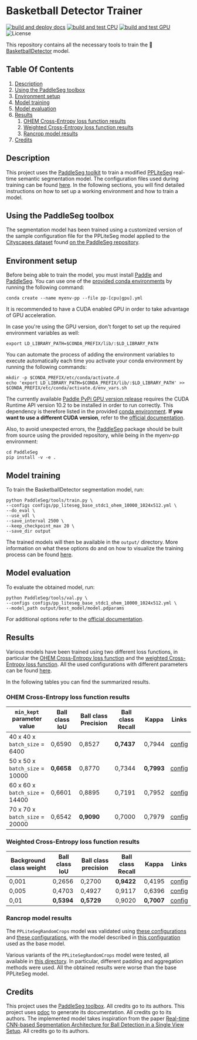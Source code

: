 # Basketball Detector Trainer

[![build and deploy docs](https://github.com/peiva-git/basketball_trainer/actions/workflows/docs.yml/badge.svg)](https://github.com/peiva-git/basketball_trainer/actions/workflows/docs.yml)
[![build and test CPU](https://github.com/peiva-git/basketball_trainer/actions/workflows/build-and-test-cpu.yml/badge.svg)](https://github.com/peiva-git/basketball_trainer/actions/workflows/build-and-test-cpu.yml)
[![build and test GPU](https://github.com/peiva-git/basketball_trainer/actions/workflows/build-and-test-gpu.yml/badge.svg)](https://github.com/peiva-git/basketball_trainer/actions/workflows/build-and-test-gpu.yml)
![License](https://img.shields.io/github/license/peiva-git/basketball_trainer)


This repository contains all the necessary tools to train the
:basketball: [BasketballDetector](https://github.com/peiva-git/basketball_detector) model.

## Table Of Contents

1. [Description](#description)
2. [Using the PaddleSeg toolbox](#using-the-paddleseg-toolbox)
3. [Environment setup](#environment-setup)
4. [Model training](#model-training)
5. [Model evaluation](#model-evaluation)
6. [Results](#results)
   1. [OHEM Cross-Entropy loss function results](#ohem-cross-entropy-loss-function-results)
   2. [Weighted Cross-Entropy loss function results](#weighted-cross-entropy-loss-function-results)
   3. [Rancrop model results](#rancrop-model-results)
7. [Credits](#credits)

## Description

This project uses the [PaddleSeg toolkit](https://github.com/PaddlePaddle/PaddleSeg)
to train a modified [PPLiteSeg](https://github.com/PaddlePaddle/PaddleSeg/tree/release/2.8/configs/pp_liteseg)
real-time semantic segmentation model.
The configuration files used during training can be found [here](configs).
In the following sections, you will find detailed instructions on how to set up a working environment and
how to train a model.

## Using the PaddleSeg toolbox

The segmentation model has been trained using a customized version of the sample
configuration file for the PPLiteSeg model applied to the
[Cityscapes dataset](https://www.cityscapes-dataset.com/) found
[on the PaddleSeg repository](https://github.com/PaddlePaddle/PaddleSeg/blob/release/2.8/configs/pp_liteseg/pp_liteseg_stdc1_cityscapes_1024x512_scale1.0_160k.yml).

## Environment setup

Before being able to train the model, you must install [Paddle](https://github.com/PaddlePaddle/Paddle) and
[PaddleSeg](https://github.com/PaddlePaddle/PaddleSeg).
You can use one of the [provided conda environments](conda) by running the following command:
```shell
conda create --name myenv-pp --file pp-[cpu|gpu].yml
```
It is recommended to have a CUDA enabled GPU in order to take advantage of GPU acceleration.

In case you're using the GPU version, don't forget to set up the required environment variables as well:
```shell
export LD_LIBRARY_PATH=$CONDA_PREFIX/lib/:$LD_LIBRARY_PATH
```
You can automate the process of adding the environment variables to execute automatically 
each time you activate your conda environment by running the following commands:
```shell
mkdir -p $CONDA_PREFIX/etc/conda/activate.d
echo 'export LD_LIBRARY_PATH=$CONDA_PREFIX/lib/:$LD_LIBRARY_PATH' >> $CONDA_PREFIX/etc/conda/activate.d/env_vars.sh
```

The currently available [Paddle PyPi GPU version release](https://pypi.org/project/paddlepaddle-gpu/) requires the
CUDA Runtime API version 10.2 to be installed in order to run correctly.
This dependency is therefore listed in the provided [conda environment](conda/pp-gpu.yml).
**If you want to use a different CUDA version**, refer to the
[official documentation](https://www.paddlepaddle.org.cn/documentation/docs/en/install/pip/linux-pip_en.html).

Also, to avoid unexpected errors, the [PaddleSeg](https://github.com/PaddlePaddle/PaddleSeg)
package should be built from source using the provided repository,
while being in the myenv-pp environment:
```shell
cd PaddleSeg
pip install -v -e .
```

## Model training

To train the BasketballDetector segmentation model, run:
```shell
python PaddleSeg/tools/train.py \
--configs configs/pp_liteseg_base_stdc1_ohem_10000_1024x512.yml \
--do_eval \
--use_vdl \
--save_interval 2500 \
--keep_checkpoint_max 20 \
--save_dir output
```
The trained models will then be available in the `output/` directory.
More information on what these options do and on how to visualize the training process
can be found [here](https://github.com/PaddlePaddle/PaddleSeg/blob/release/2.8/docs/train/train.md).

## Model evaluation

To evaluate the obtained model, run:
```shell
python PaddleSeg/tools/val.py \
--configs configs/pp_liteseg_base_stdc1_ohem_10000_1024x512.yml \
--model_path output/best_model/model.pdparams
```

For additional options refer to the
[official documentation](https://github.com/PaddlePaddle/PaddleSeg/blob/release/2.8/docs/evaluation/evaluate.md).

## Results

Various models have been trained using two different loss functions,
in particular the
[OHEM Cross-Entropy loss function](https://github.com/PaddlePaddle/PaddleSeg/blob/release/2.9/docs/apis/losses/losses.md#ohemcrossentropyloss)
and the
[weighted Cross-Entropy loss function](https://github.com/PaddlePaddle/PaddleSeg/blob/release/2.9/docs/apis/losses/losses.md#crossentropyloss).
All the used configurations with different parameters can be found [here](configs).

In the following tables you can find the summarized results.

### OHEM Cross-Entropy loss function results

| `min_kept` parameter value     | Ball class IoU | Ball class Precision | Ball class Recall | Kappa      | Links                                                                         |
|--------------------------------|----------------|----------------------|-------------------|------------|-------------------------------------------------------------------------------|
| 40 x 40 x `batch_size` = 6400  | 0,6590         | 0,8527               | **0,7437**        | 0,7944     | [config](configs/ohem_variants/pp_liteseg_base_stdc1_ohem_6400_1024x512.yml)  |
| 50 x 50 x `batch_size` = 10000 | **0,6658**     | 0,8770               | 0,7344            | **0,7993** | [config](configs/ohem_variants/pp_liteseg_base_stdc1_ohem_10000_1024x512.yml) |
| 60 x 60 x `batch_size` = 14400 | 0,6601         | 0,8895               | 0,7191            | 0,7952     | [config](configs/ohem_variants/pp_liteseg_base_stdc1_ohem_14400_1024x512.yml) |
| 70 x 70 x `batch_size` = 20000 | 0,6542         | **0,9090**           | 0,7000            | 0,7979     | [config](configs/ohem_variants/pp_liteseg_base_stdc1_ohem_20000_1024x512.yml) |

### Weighted Cross-Entropy loss function results

| Background class weight | Ball class IoU | Ball class precision | Ball class Recall | Kappa      | Links                                                                       |
|-------------------------|----------------|----------------------|-------------------|------------|-----------------------------------------------------------------------------|
| 0,001                   | 0,2656         | 0,2700               | **0,9422**        | 0,4195     | [config](configs/wce_variants/pp_liteseg_base_stdc1_wce_0.001_1024x512.yml) |
| 0,005                   | 0,4703         | 0,4927               | 0,9117            | 0,6396     | [config](configs/wce_variants/pp_liteseg_base_stdc1_wce_0.005_1024x512.yml) |
| 0,01                    | **0,5394**     | **0,5729**           | 0,9020            | **0,7007** | [config](configs/wce_variants/pp_liteseg_base_stdc1_wce_0.01_1024x512.yml)  |

### Rancrop model results

The `PPLiteSegRandomCrops` model was validated using
[these configurations](configs/rancrop_ohem_10000) and [these configurations](configs/rancrop_wce_0.01),
with the model described in [this configuration](configs/pp_liteseg_base_stdc1_ohem_10000_1024x512.yml)
used as the base model.

Various variants of the `PPLiteSegRandomCrops` model were tested, all available in [this directory](rancrop_model_variants).
In particular, different padding and aggregation methods were used.
All the obtained results were worse than the base PPLiteSeg model.

## Credits

This project uses the [PaddleSeg toolbox](https://github.com/PaddlePaddle/PaddleSeg). All credits go to its authors.
This project uses [pdoc](https://pdoc.dev/) to generate its documentation. All credits go to its authors.
The implemented model takes inspiration from the paper
[Real-time CNN-based Segmentation Architecture for Ball Detection in a Single View Setup](https://arxiv.org/abs/2007.11876).
All credits go to its authors.
